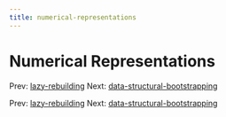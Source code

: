 ```yaml
---
title: numerical-representations
---
```




# Numerical Representations

Prev: [lazy-rebuilding](lazy-rebuilding.md) Next:
[data-structural-bootstrapping](data-structural-bootstrapping.md)

Prev: [lazy-rebuilding](lazy-rebuilding.md) Next:
[data-structural-bootstrapping](data-structural-bootstrapping.md)
